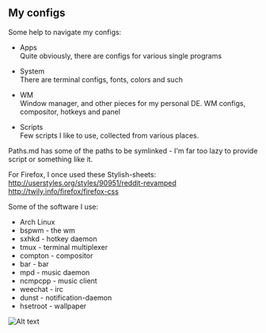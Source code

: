 My configs
----------  

Some help to navigate my configs:

*	Apps   
	Quite obviously, there are configs for various single programs

*	System   
	There are terminal configs, fonts, colors and such

*	WM   
	Window manager, and other pieces for my personal DE. WM configs, compositor, hotkeys and panel

*	Scripts   
	Few scripts I like to use, collected from various places.

Paths.md has some of the paths to be symlinked - I'm far too lazy to provide script or something like it. 

For Firefox, I once used these Stylish-sheets:
http://userstyles.org/styles/90951/reddit-revamped
http://twily.info/firefox/firefox-css

Some of the software I use:
 * Arch Linux
 * bspwm		-		the wm
 * sxhkd		-		hotkey daemon
 * tmux			- 	terminal multiplexer
 * compton 	- 	compositor
 * bar 			- 	bar
 * mpd 			- 	music daemon
 * ncmpcpp 	- 	music client
 * weechat 	-		irc
 * dunst 		- 	notification-daemon
 * hsetroot - 	wallpaper

![Alt text](https://raw.github.com/lumolk/config/master/screenshot.png "bspwm")
